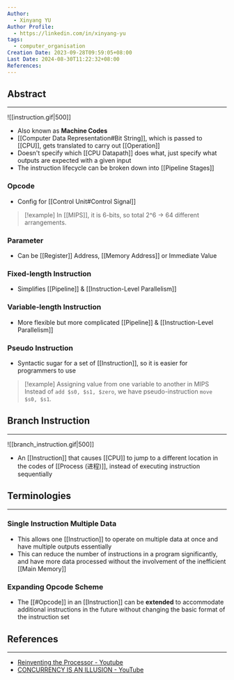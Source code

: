 ```yaml
---
Author:
  - Xinyang YU
Author Profile:
  - https://linkedin.com/in/xinyang-yu
tags:
  - computer_organisation
Creation Date: 2023-09-28T09:59:05+08:00
Last Date: 2024-08-30T11:22:32+08:00
References: 
---
```

## Abstract
---
![[instruction.gif|500]]

- Also known as **Machine Codes**
- [[Computer Data Representation#Bit String]], which is passed to [[CPU]], gets translated to carry out [[Operation]]
- Doesn't specify which [[CPU Datapath]] does what, just specify what outputs are expected with a given input
- The instruction lifecycle can be broken down into [[Pipeline Stages]]

### Opcode
- Config for [[Control Unit#Control Signal]]

>[!example]
> In [[MIPS]], it is 6-bits, so total 2^6 -> 64 different arrangements.
### Parameter
- Can be [[Register]] Address, [[Memory Address]] or Immediate Value

### Fixed-length Instruction
- Simplifies [[Pipeline]] & [[Instruction-Level Parallelism]]

### Variable-length Instruction
- More flexible but more complicated [[Pipeline]] & [[Instruction-Level Parallelism]]

### Pseudo Instruction
- Syntactic sugar for a set of [[Instruction]], so it is easier for programmers to use

>[!example] Assigning value from one variable to another in MIPS
> Instead of `add $s0, $s1, $zero`, we have pseudo-instruction `move $s0, $s1`.

## Branch Instruction
---
![[branch_instruction.gif|500]]

- An [[Instruction]] that causes [[CPU]] to jump to a different location in the codes of  [[Process (进程)]], instead of executing instruction sequentially 


## Terminologies
---
### Single Instruction Multiple Data
- This allows one [[Instruction]] to operate on multiple data at once and have multiple outputs essentially
- This can reduce the number of instructions in a program significantly, and have more data processed without the involvement of the inefficient [[Main Memory]]

### Expanding Opcode Scheme
- The [[#Opcode]] in an [[Instruction]] can be **extended** to accommodate additional instructions in the future without changing the basic format of the instruction set


## References
---
- [Reinventing the Processor - Youtube](https://youtu.be/rDnqmVnrZKs?si=NZli6pp_ubxKEOPm)
- [CONCURRENCY IS AN ILLUSION - YouTube](https://youtu.be/3X93PnKRNUo?si=rDF1G2BmAufYasap)

![]()